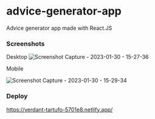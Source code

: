 # advice-generator-app
Advice generator app made with React.JS 

### Screenshots
Desktop
![Screenshot Capture - 2023-01-30 - 15-27-36](https://user-images.githubusercontent.com/104312621/215564479-49605a72-20e7-4727-a73e-bd30fba3e296.png)

Mobile

![Screenshot Capture - 2023-01-30 - 15-29-34](https://user-images.githubusercontent.com/104312621/215564531-88e2fd36-59ea-44c3-b685-deac9a87f751.png)


### Deploy

https://verdant-tartufo-5701e8.netlify.app/

